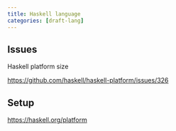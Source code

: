 ```yaml
---
title: Haskell language
categories: [draft-lang]
---
```


## Issues

Haskell platform size

<https://github.com/haskell/haskell-platform/issues/326>

## Setup

<https://haskell.org/platform>
